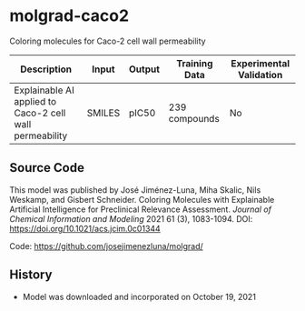# molgrad-caco2

Coloring molecules for Caco-2 cell wall permeability

| Description | Input  | Output  | Training Data | Experimental Validation |
| ------- | --- | --- | --- | --- |
| Explainable AI applied to Caco-2 cell wall permeability | SMILES | pIC50 | 239 compounds | No |

## Source Code
This model was published by José Jiménez-Luna, Miha Skalic, Nils Weskamp, and Gisbert Schneider. Coloring Molecules with Explainable Artificial Intelligence for Preclinical Relevance Assessment. *Journal of Chemical Information and Modeling* 2021 61 (3), 1083-1094. DOI: https://doi.org/10.1021/acs.jcim.0c01344

Code: https://github.com/josejimenezluna/molgrad/

## History
- Model was downloaded and incorporated on October 19, 2021


